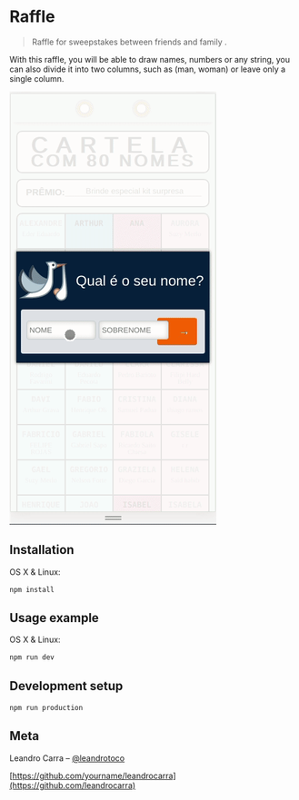 # Raffle
> Raffle for sweepstakes between friends and family .

With this raffle, you will be able to draw names, numbers or any string, you can also divide it into two columns, such as (man, woman) or leave only a single column.

![](example.gif)

## Installation

OS X & Linux:

```sh
npm install
```

## Usage example

OS X & Linux:

```sh
npm run dev
```

## Development setup

```sh
npm run production
```

## Meta

Leandro Carra – [@leandrotoco](https://twitter.com/leandrotoco)


[https://github.com/yourname/leandrocarra](https://github.com/leandrocarra)
